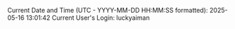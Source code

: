 Current Date and Time (UTC - YYYY-MM-DD HH:MM:SS formatted): 2025-05-16 13:01:42
Current User's Login: luckyaiman
